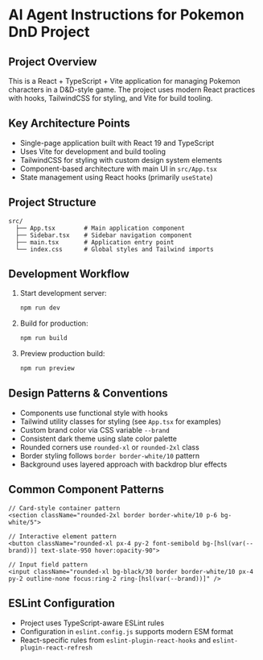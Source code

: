 # AI Agent Instructions for Pokemon DnD Project

## Project Overview
This is a React + TypeScript + Vite application for managing Pokemon characters in a D&D-style game. The project uses modern React practices with hooks, TailwindCSS for styling, and Vite for build tooling.

## Key Architecture Points
- Single-page application built with React 19 and TypeScript
- Uses Vite for development and build tooling
- TailwindCSS for styling with custom design system elements
- Component-based architecture with main UI in `src/App.tsx`
- State management using React hooks (primarily `useState`)

## Project Structure
```
src/
  ├── App.tsx        # Main application component
  ├── Sidebar.tsx    # Sidebar navigation component
  ├── main.tsx       # Application entry point
  └── index.css      # Global styles and Tailwind imports
```

## Development Workflow
1. Start development server:
   ```bash
   npm run dev
   ```
2. Build for production:
   ```bash
   npm run build
   ```
3. Preview production build:
   ```bash
   npm run preview
   ```

## Design Patterns & Conventions
- Components use functional style with hooks
- Tailwind utility classes for styling (see `App.tsx` for examples)
- Custom brand color via CSS variable `--brand`
- Consistent dark theme using slate color palette
- Rounded corners use `rounded-xl` or `rounded-2xl` class
- Border styling follows `border border-white/10` pattern
- Background uses layered approach with backdrop blur effects

## Common Component Patterns
```tsx
// Card-style container pattern
<section className="rounded-2xl border border-white/10 p-6 bg-white/5">

// Interactive element pattern
<button className="rounded-xl px-4 py-2 font-semibold bg-[hsl(var(--brand))] text-slate-950 hover:opacity-90">

// Input field pattern
<input className="rounded-xl bg-black/30 border border-white/10 px-4 py-2 outline-none focus:ring-2 ring-[hsl(var(--brand))]" />
```

## ESLint Configuration
- Project uses TypeScript-aware ESLint rules
- Configuration in `eslint.config.js` supports modern ESM format
- React-specific rules from `eslint-plugin-react-hooks` and `eslint-plugin-react-refresh`